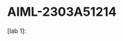 # AIML-2303A51214
[lab 1]:

[Lab 2 A*]:https://github.com/2303A51214/AIML-2303A51214/blob/main/Untitled1.ipynb
